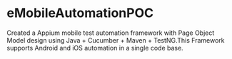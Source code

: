 # eMobileAutomationPOC
Created a Appium mobile test automation framework with Page Object Model design using Java + Cucumber + Maven + TestNG.This Framework supports Android and iOS automation in a single code base.
